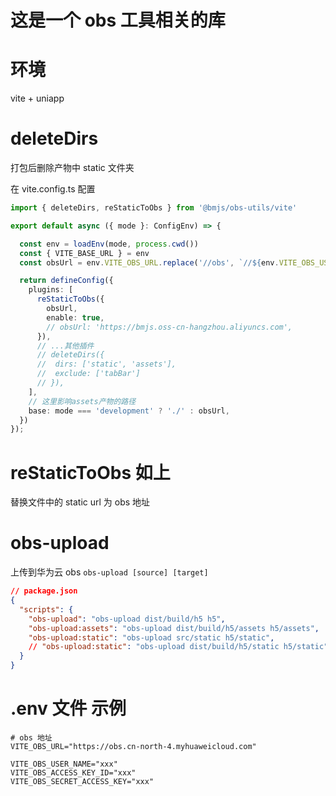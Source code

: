# 这是一个 obs 工具相关的库

# 环境

vite + uniapp

# deleteDirs

打包后删除产物中 static 文件夹

在 vite.config.ts 配置

```ts
import { deleteDirs, reStaticToObs } from '@bmjs/obs-utils/vite'

export default async ({ mode }: ConfigEnv) => {

  const env = loadEnv(mode, process.cwd())
  const { VITE_BASE_URL } = env
  const obsUrl = env.VITE_OBS_URL.replace('//obs', `//${env.VITE_OBS_USER_NAME}.obs`) + '/h5'

  return defineConfig({
    plugins: [
      reStaticToObs({
        obsUrl,
        enable: true,
        // obsUrl: 'https://bmjs.oss-cn-hangzhou.aliyuncs.com',
      }),
      // ...其他插件
      // deleteDirs({
      //  dirs: ['static', 'assets'],
      //  exclude: ['tabBar']
      // }),
    ],
    // 这里影响assets产物的路径
    base: mode === 'development' ? './' : obsUrl,
  })
});

```

# reStaticToObs 如上

替换文件中的 static url 为 obs 地址

# obs-upload

上传到华为云 obs
`obs-upload [source] [target]`

```json
// package.json
{
  "scripts": {
    "obs-upload": "obs-upload dist/build/h5 h5",
    "obs-upload:assets": "obs-upload dist/build/h5/assets h5/assets",
    "obs-upload:static": "obs-upload src/static h5/static",
    // "obs-upload:static": "obs-upload dist/build/h5/static h5/static"
  }
}
```

# .env 文件 示例

```env
# obs 地址
VITE_OBS_URL="https://obs.cn-north-4.myhuaweicloud.com"

VITE_OBS_USER_NAME="xxx"
VITE_OBS_ACCESS_KEY_ID="xxx"
VITE_OBS_SECRET_ACCESS_KEY="xxx"
```
